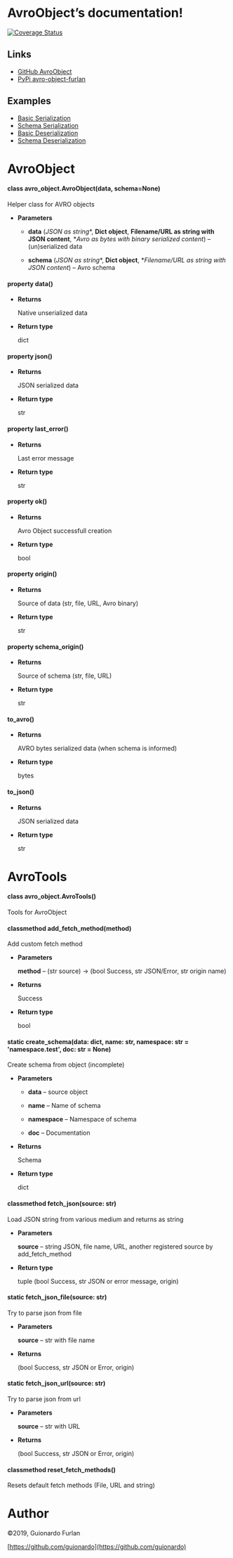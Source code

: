 <!-- AvroObject documentation master file, created by
sphinx-quickstart on Tue Sep 24 23:19:20 2019.
You can adapt this file completely to your liking, but it should at least
contain the root `toctree` directive. -->
# AvroObject’s documentation!

[![Coverage Status](https://coveralls.io/repos/github/guionardo/py_avroobject/badge.svg?branch=master)](https://coveralls.io/github/guionardo/py_avroobject?branch=master)

## Links


* [GitHub AvroObject](https://github.com/guionardo/py_avroobject)
* [PyPi avro-object-furlan](https://pypi.org/project/avro-object-furlan/)

## Examples

* [Basic Serialization](ex_basic_serialization.md)
* [Schema Serialization](ex_schema_serialization.md)
* [Basic Deserialization](ex_basic_deserialization.md)
* [Schema Deserialization](ex_schema_deserialization.md)

# AvroObject


#### class avro_object.AvroObject(data, schema=None)
Helper class for AVRO objects


* **Parameters**

    
    * **data** (*JSON as string**, **Dict object**, **Filename/URL as string with JSON content**, **Avro as bytes with binary serialized content*) – (un)serialized data


    * **schema** (*JSON as string**, **Dict object**, **Filename/URL as string with JSON content*) – Avro schema



#### property data()

* **Returns**

    Native unserialized data



* **Return type**

    dict



#### property json()

* **Returns**

    JSON serialized data



* **Return type**

    str



#### property last_error()

* **Returns**

    Last error message



* **Return type**

    str



#### property ok()

* **Returns**

    Avro Object successfull creation



* **Return type**

    bool



#### property origin()

* **Returns**

    Source of data (str, file, URL, Avro binary)



* **Return type**

    str



#### property schema_origin()

* **Returns**

    Source of schema (str, file, URL)



* **Return type**

    str



#### to_avro()

* **Returns**

    AVRO bytes serialized data (when schema is informed)



* **Return type**

    bytes



#### to_json()

* **Returns**

    JSON serialized data



* **Return type**

    str


# AvroTools


#### class avro_object.AvroTools()
Tools for AvroObject


#### classmethod add_fetch_method(method)
Add custom fetch method


* **Parameters**

    **method** – (str source) -> (bool Success, str JSON/Error, str origin name)



* **Returns**

    Success



* **Return type**

    bool



#### static create_schema(data: dict, name: str, namespace: str = 'namespace.test', doc: str = None)
Create schema from object (incomplete)


* **Parameters**

    
    * **data** – source object


    * **name** – Name of schema


    * **namespace** – Namespace of schema


    * **doc** – Documentation



* **Returns**

    Schema



* **Return type**

    dict



#### classmethod fetch_json(source: str)
Load JSON string from various medium and returns as string


* **Parameters**

    **source** – string JSON, file name, URL, another registered source by add_fetch_method



* **Return type**

    tuple (bool Success, str JSON or error message, origin)



#### static fetch_json_file(source: str)
Try to parse json from file


* **Parameters**

    **source** – str with file name



* **Returns**

    (bool Success, str JSON or Error, origin)



#### static fetch_json_url(source: str)
Try to parse json from url


* **Parameters**

    **source** – str with URL



* **Returns**

    (bool Success, str JSON or Error, origin)



#### classmethod reset_fetch_methods()
Resets default fetch methods (File, URL and string)

# Author

©2019, Guionardo Furlan

[https://github.com/guionardo](https://github.com/guionardo)

